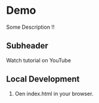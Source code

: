 # Demo

Some Description !!

## Subheader

Watch tutorial on YouTube

## Local Development

1. Oen index.html in your browser.
